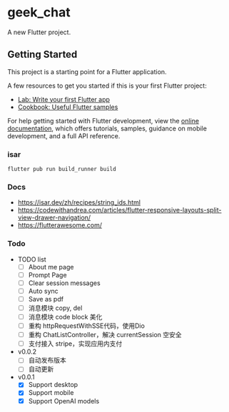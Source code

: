 # geek_chat

A new Flutter project.

## Getting Started

This project is a starting point for a Flutter application.

A few resources to get you started if this is your first Flutter project:

- [Lab: Write your first Flutter app](https://docs.flutter.dev/get-started/codelab)
- [Cookbook: Useful Flutter samples](https://docs.flutter.dev/cookbook)

For help getting started with Flutter development, view the
[online documentation](https://docs.flutter.dev/), which offers tutorials,
samples, guidance on mobile development, and a full API reference.

### isar
```
flutter pub run build_runner build
```

### Docs
- https://isar.dev/zh/recipes/string_ids.html
- https://codewithandrea.com/articles/flutter-responsive-layouts-split-view-drawer-navigation/
- https://flutterawesome.com/

### Todo

- TODO list
  - [ ] About me page
  - [ ] Prompt Page
  - [ ] Clear session messages
  - [ ] Auto sync
  - [ ] Save as pdf
  - [ ] 消息模块 copy, del
  - [ ] 消息模块 code block 美化
  - [ ] 重构 httpRequestWithSSE代码，使用Dio
  - [ ] 重构 ChatListController，解决 currentSession 空安全
  - [ ] 支付接入 stripe，实现应用内支付

- v0.0.2
  - [ ] 自动发布版本
  - [ ] 自动更新

- v0.0.1
  - [x] Support desktop
  - [x] Support mobile
  - [x] Support OpenAI models